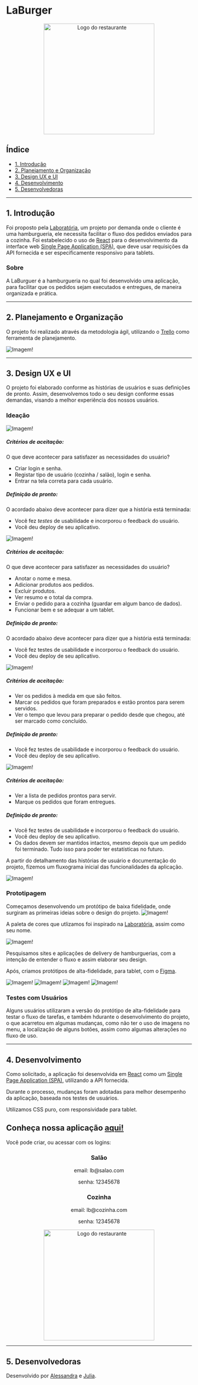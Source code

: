 
# LaBurger

<div align="center">
<img src="https://trello-attachments.s3.amazonaws.com/6025d7e79baba060fe9cc8cf/500x500/cb44633086192050bddfc77f5e209df6/_Logotipo-removebg-preview_%281%29.png" alt="Logo do restaurante"
width="300"
height="300">
</div>


## Índice

- [1. Introdução](#1-Introdução)
- [2. Planejamento e Organização](#2-planejamento-e-organização)
- [3. Design UX e UI](#3-Design-UX-e-UI)
- [4. Desenvolvimento](#4-desenvolvimento)
- [5. Desenvolvedoras](#5-desenvolvedoras)

---

## 1. Introdução

Foi proposto pela [Laboratória](https://github.com/Laboratoria), um projeto por demanda onde o cliente é uma hamburgueria, ele necessita facilitar o fluxo dos pedidos enviados para a cozinha. Foi estabelecido o uso de [React](https://reactjs.org/) para o desenvolvimento da interface web [Single Page Application (SPA)](https://pt.wikipedia.org/wiki/Aplicativo_de_p%C3%A1gina_%C3%BAnica), que deve usar requisições da API fornecida e ser especificamente responsivo para tablets. 

### Sobre 

A LaBurguer é a hamburgueria no qual foi desenvolvido uma aplicação, para facilitar que os pedidos sejam executados e entregues, de maneira organizada e prática.

---

## 2. Planejamento e Organização

O projeto foi realizado através da metodologia ágil, utilizando o [Trello](https://trello.com/) como ferramenta de planejamento. 

![Imagem!](https://trello-attachments.s3.amazonaws.com/6020b3a2293a2449d45c3caf/603ea838eccc46598e53a5a7/aceae2ddc0c03315db0ed47e413a1022/trello.png)

---

## 3. Design UX e UI

O projeto foi elaborado conforme as histórias de usuários e suas definições de pronto. Assim, desenvolvemos todo o seu design conforme essas demandas, visando a melhor experiência dos nossos usuários.

### Ideação

![Imagem!](https://trello-attachments.s3.amazonaws.com/6020b3a2293a2449d45c3caf/6042a6c8603c595a9fcd7f5e/ac9f9fd6733dc2b3c90d2773da0d5e9c/historia1.jpg)
##### Critérios de aceitação:
O que deve acontecer para satisfazer as necessidades do usuário?
- Criar login e senha.
- Registar tipo de usuário (cozinha / salão), login e senha.
- Entrar na tela correta para cada usuário.
##### Definição de pronto:
O acordado abaixo deve acontecer para dizer que a história está terminada:
- Você fez _testes_ de usabilidade e incorporou o feedback do usuário.
- Você deu deploy de seu aplicativo.

![Imagem!](https://trello-attachments.s3.amazonaws.com/6020b3a2293a2449d45c3caf/6042a6c8603c595a9fcd7f5e/bf06a4de52cf9754f95269560fb60333/historia2.jpg)
##### Critérios de aceitação:
O que deve acontecer para satisfazer as necessidades do usuário?
- Anotar o nome e mesa.
- Adicionar produtos aos pedidos.
- Excluir produtos.
- Ver resumo e o total da compra.
- Enviar o pedido para a cozinha (guardar em algum banco de dados).
- Funcionar bem e se adequar a um tablet.
##### Definição de pronto:
O acordado abaixo deve acontecer para dizer que a história está terminada:
- Você fez testes de usabilidade e incorporou o feedback do usuário.
- Você deu deploy de seu aplicativo.

![Imagem!](https://trello-attachments.s3.amazonaws.com/6020b3a2293a2449d45c3caf/6042a6c8603c595a9fcd7f5e/adb92529c7b328eb4f95a8d3d02f9d7e/historia3.jpg)
##### Critérios de aceitação:
- Ver os pedidos à medida em que são feitos.
- Marcar os pedidos que foram preparados e estão prontos para serem servidos.
- Ver o tempo que levou para preparar o pedido desde que chegou, até ser marcado como concluído.
##### Definição de pronto:
- Você fez testes de usabilidade e incorporou o feedback do usuário.
- Você deu deploy de seu aplicativo.

![Imagem!](https://trello-attachments.s3.amazonaws.com/6020b3a2293a2449d45c3caf/6042a6c8603c595a9fcd7f5e/283cdd40e4ee8fb2006c2f89f8941532/historia4.jpg)
##### Critérios de aceitação:
- Ver a lista de pedidos prontos para servir.
- Marque os pedidos que foram entregues.
##### Definição de pronto:
- Você fez testes de usabilidade e incorporou o feedback do usuário.
- Você deu deploy de seu aplicativo.
- Os dados devem ser mantidos intactos, mesmo depois que um pedido foi terminado. Tudo isso para poder ter estatísticas no futuro.

A partir do detalhamento das histórias de usuário e documentação do projeto, fizemos um fluxograma inicial das funcionalidades da aplicação.

![Imagem!](https://trello-attachments.s3.amazonaws.com/6020b3a2293a2449d45c3caf/6025fa7e132aaa2263e06234/1273x1473/8baaadb4c8dced88a900782e1677b935/Fluxograma.png) 

### Prototipagem

Começamos desenvolvendo um protótipo de baixa fidelidade, onde surgiram as primeiras ideias sobre o design do projeto.
![Imagem!](https://trello-attachments.s3.amazonaws.com/6021a23c18997b6d3a625ef5/1152x648/784af5ddec80c446ae82468e41e8ef75/f25a9f01-5974-483d-b687-aa4f99e02d37.jpg) 

A paleta de cores que utlizamos foi inspirado na [Laboratória](https://github.com/Laboratoria), assim como seu nome. 

![Imagem!](https://trello-attachments.s3.amazonaws.com/6041ac3023d40e1468f232e1/518x191/65a70f35e0e638e2b960ad194ad8c6ba/cores.png)

Pesquisamos sites e aplicações de delivery de hamburguerias, com a intenção de entender o fluxo e assim elaborar seu design.

Após, criamos protótipos de alta-fidelidade, para tablet, com o [Figma](https://www.figma.com/).

![Imagem!](https://trello-attachments.s3.amazonaws.com/6022b7c6b912fe7ad26965a8/595x410/edf16f4d55dac6664f40f23f8453a9e5/t1.png)
![Imagem!](https://trello-attachments.s3.amazonaws.com/6022b7c6b912fe7ad26965a8/593x413/9de56bc9315da993ef5f79b5cc798b55/t2.png)
![Imagem!](https://trello-attachments.s3.amazonaws.com/6022b7c6b912fe7ad26965a8/598x417/f30cdb8a70ccb3dd9ecdbda78dc38788/t3.png)
![Imagem!](https://trello-attachments.s3.amazonaws.com/6022b7c6b912fe7ad26965a8/594x414/547b5273180624cc8a4d8b989d51701f/t4.png)

### Testes com Usuários

Alguns usuários utilizaram a versão do protótipo de alta-fidelidade para testar o fluxo de tarefas, e também hdurante o desenvolvimento do projeto, o que acarretou em algumas mudanças, como não ter o uso de imagens no menu, a localização de alguns botões, assim como algumas alterações no fluxo de uso.

---
## 4. Desenvolvimento

Como solicitado, a aplicação foi desenvolvida em [React](https://reactjs.org/) como um [Single Page Application (SPA)](https://pt.wikipedia.org/wiki/Aplicativo_de_p%C3%A1gina_%C3%BAnica), utilizando a API fornecida.

Durante o processo, mudanças foram adotadas para melhor desempenho da aplicação, baseada nos testes de usuários.

Utilizamos CSS puro, com responsividade para tablet.

<!-- ![Imagem!](gif) -->

## Conheça nossa aplicação [aqui!](https://sap-005-burger-queen-git-feature-adicionais-ale-alves.vercel.app/)
Você pode criar, ou acessar com os logins:
<div align="center">

### Salão
<p>email: lb@salao.com</p>
<p>senha: 12345678</p>

### Cozinha
<p>email: lb@cozinha.com</p>
<p>senha: 12345678</p>
</div>

<div align="center">
<img src="./public/img/gifBurger.gif" alt="Logo do restaurante"
width="300">
</div>

---
## 5. Desenvolvedoras

Desenvolvido por [Alessandra](https://github.com/ale-alve) e [Julia](https://github.com/JuliaTerin).

